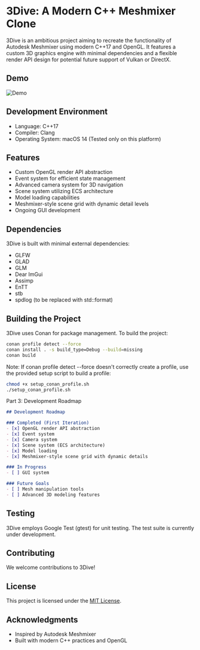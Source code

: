 # 3Dive: A Modern C++ Meshmixer Clone

3Dive is an ambitious project aiming to recreate the functionality of Autodesk Meshmixer using modern C++17 and OpenGL. It features a custom 3D graphics engine with minimal dependencies and a flexible render API design for potential future support of Vulkan or DirectX.
## Demo
![Demo](demo.gif)
## Development Environment

- Language: C++17
- Compiler: Clang
- Operating System: macOS 14 (Tested only on this platform)

## Features

- Custom OpenGL render API abstraction
- Event system for efficient state management
- Advanced camera system for 3D navigation
- Scene system utilizing ECS architecture
- Model loading capabilities
- Meshmixer-style scene grid with dynamic detail levels
- Ongoing GUI development


## Dependencies

3Dive is built with minimal external dependencies:

- GLFW
- GLAD
- GLM
- Dear ImGui
- Assimp
- EnTT
- stb
- spdlog (to be replaced with std::format)

## Building the Project

3Dive uses Conan for package management. To build the project:

```bash
conan profile detect --force
conan install . -s build_type=Debug --build=missing
conan build
```
Note: If conan profile detect --force doesn't correctly create a profile, use the provided setup script to build a profile:
```bash
chmod +x setup_conan_profile.sh
./setup_conan_profile.sh
```

Part 3: Development Roadmap

```markdown
## Development Roadmap

### Completed (First Iteration)
- [x] OpenGL render API abstraction
- [x] Event system
- [x] Camera system
- [x] Scene system (ECS architecture)
- [x] Model loading
- [x] Meshmixer-style scene grid with dynamic details

### In Progress
- [ ] GUI system

### Future Goals
- [ ] Mesh manipulation tools
- [ ] Advanced 3D modeling features
```

## Testing

3Dive employs Google Test (gtest) for unit testing. The test suite is currently under development.

## Contributing

We welcome contributions to 3Dive!

## License

This project is licensed under the [MIT License](LICENSE).

## Acknowledgments

- Inspired by Autodesk Meshmixer
- Built with modern C++ practices and OpenGL



